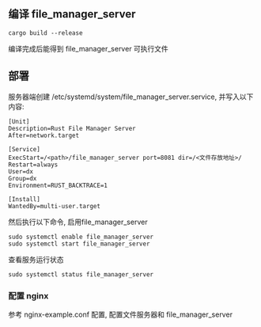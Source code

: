 ## 编译 file_manager_server
```
cargo build --release
```
编译完成后能得到 file_manager_server 可执行文件

## 部署
服务器端创建 /etc/systemd/system/file_manager_server.service, 并写入以下内容:
```
[Unit]
Description=Rust File Manager Server
After=network.target

[Service]
ExecStart=/<path>/file_manager_server port=8081 dir=/<文件存放地址>/
Restart=always
User=dx
Group=dx
Environment=RUST_BACKTRACE=1

[Install]
WantedBy=multi-user.target
```

然后执行以下命令, 启用file_manager_server
```
sudo systemctl enable file_manager_server
sudo systemctl start file_manager_server
```

查看服务运行状态
```
sudo systemctl status file_manager_server
```

### 配置 nginx
参考 nginx-example.conf 配置, 配置文件服务器和 file_manager_server